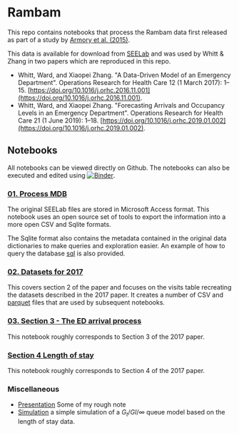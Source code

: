 # Rambam

This repo contains notebooks that process the Rambam data first released as part of a study by [Armory et al. (2015)](https://doi.org/10.1287/14-SSY153). 

This data is available for download from [SEELab](https://see-center.iem.technion.ac.il/databases/HomeHospital/) and was used by Whitt & Zhang in two papers which are reproduced in this repo.

* Whitt, Ward, and Xiaopei Zhang. "A Data-Driven Model of an Emergency Department". Operations Research for Health Care 12 (1 March 2017): 1–15. [https://doi.org/10.1016/j.orhc.2016.11.001](https://doi.org/10.1016/j.orhc.2016.11.001).
* Whitt, Ward, and Xiaopei Zhang. "Forecasting Arrivals and Occupancy Levels in an Emergency Department". Operations Research for Health Care 21 (1 June 2019): 1–18. [https://doi.org/10.1016/j.orhc.2019.01.002](https://doi.org/10.1016/j.orhc.2019.01.002).

## Notebooks

All notebooks can be viewed directly on Github. The notebooks can also be executed and edited using [![Binder](https://mybinder.org/badge_logo.svg)](https://mybinder.org/v2/gh/prio/research/main).

### [01. Process MDB](https://github.com/prio/research/blob/main/Rambam/notebooks/01.%20Process%20MDB.ipynb)

The original SEELab files are stored in Microsoft Access format. This notebook uses an open source set of tools to export the information into a more open CSV and Sqlite formats.

The Sqlite format also contains the metadata contained in the original data dictionaries to make queries and exploration easier. An example of how to query the database [sql](/../../../blob/main/Rambam/notebooks/sql.ipynb) is also provided.


### [02. Datasets for 2017](https://github.com/prio/research/blob/main/Rambam/notebooks/02.%20Datasets%20for%202017.ipynb)

This covers section 2 of the paper and focuses on the visits table recreating the datasets described in the 2017 paper. It creates a number of CSV and [parquet](https://parquet.apache.org/) files that are used by subsequent notebooks.

### [03. Section 3 - The ED arrival process](https://github.com/prio/research/blob/main/Rambam/notebooks/03.%20Section%203%20-%20The%20ED%20arrival%20process.ipynb)

This notebook roughly corresponds to Section 3 of the 2017 paper.

### [Section 4 Length of stay](https://github.com/prio/research/blob/main/Rambam/notebooks/Section%204%20Length%20of%20stay.ipynb)

This notebook roughly corresponds to Section 4 of the 2017 paper.

### Miscellaneous

* [Presentation](https://github.com/prio/research/blob/main/Rambam/notebooks/Presentation.ipynb) Some of my rough note
* [Simulation](https://github.com/prio/research/blob/main/Rambam/simulation/simulation.py) a simple simulation of a $G_t/GI/\infty$ queue model based on the length of stay data.